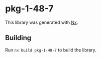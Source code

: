 # pkg-1-48-7

This library was generated with [Nx](https://nx.dev).

## Building

Run `nx build pkg-1-48-7` to build the library.
